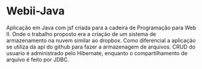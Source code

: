# Webii-Java
Aplicação em Java com jsf criada para a cadeira de Programação para Web II.
Onde o trabalho proposto era a criação de um sistema de armazenamento na nuvem similar ao dropbox.
Como diferencial a aplicação se utiliza da api do github para fazer a armazenagem de arquivos.
CRUD do usuario é administrado pelo Hibernate, enquanto o compartilhamento de arquivo é feito por JDBC.

